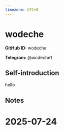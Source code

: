 ```yaml
---
timezone: UTC+8
---
```


# wodeche

**GitHub ID:** wodeche

**Telegram:** @wodeche1

## Self-introduction

hello

## Notes

<!-- Content_START -->

# 2025-07-24

<!-- Content_END -->
